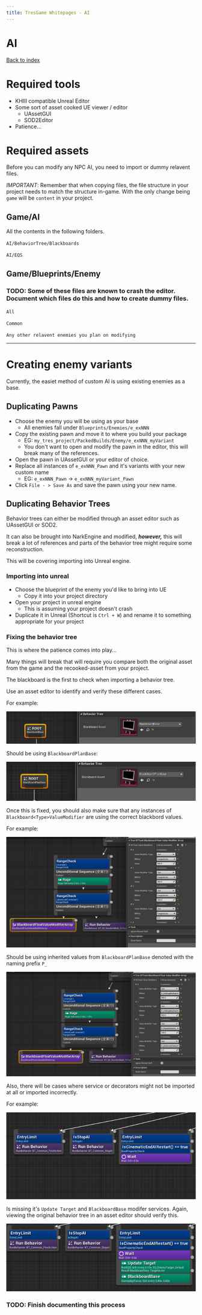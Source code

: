 ```yaml
---
title: TresGame Whitepages - AI
---
```


# AI

[Back to index](index.md)

# Required tools

-   KHIII compatible Unreal Editor
-   Some sort of asset cooked UE viewer / editor
    -   UAssetGUI
    -   SOD2Editor
-   Patience...

# Required assets

Before you can modify any NPC AI, you need to import or dummy relavent files.

_IMPORTANT_: Remember that when copying files, the file structure in your project needs to match the structure in-game. With the only change being `game` will be `content` in your project.

## Game/AI

All the contents in the following folders.

`AI/BehaviorTree/Blackboards`

`AI/EQS`

## Game/Blueprints/Enemy

### TODO: Some of these files are known to crash the editor. Document which files do this and how to create dummy files.

`All`

`Common`

`Any other relavent enemies you plan on modifying`

---

# Creating enemy variants

Currently, the easiet method of custom AI is using existing enemies as a base.

## Duplicating Pawns

-   Choose the enemy you will be using as your base
    -   All enemies fall under `Blueprints/Enemies/e_exNNN`
-   Copy the existing pawn and move it to where you build your package
    -   EG: `my_tres_project/PackedBuilds/Enemy/e_exNNN_myVariant`
    -   You don't want to open and modify the pawn in the editor, this will break many of the references.
-   Open the pawn in UAssetGUI or your editor of choice.
-   Replace all instances of `e_exNNN_Pawn` and it's variants with your new custom name
    -   EG: `e_exNNN_Pawn` -> `e_exNNN_myVariant_Pawn`
-   Click `File - > Save As` and save the pawn using your new name.

## Duplicating Behavior Trees

Behavior trees can either be modified through an asset editor such as UAssetGUI or SOD2.

It can also be brought into NarkEngine and modified, ***however,*** this will break a lot of references and parts of the behavior tree might require some reconstruction.

This will be covering importing into Unreal engine.

### Importing into unreal

-   Choose the blueprint of the enemy you'd like to bring into UE
    -   Copy it into your project directory
-   Open your project in unreal engine
    -   This is assuming your project doesn't crash
-   Duplicate it in Unreal (Shortcut is `Ctrl + W`) and rename it to something appropriate for your project

### Fixing the behavior tree

This is where the patience comes into play...

Many things will break that will require you compare both the original asset from the game and the recooked-asset from your project.

The blackboard is the first to check when importing a behavior tree.

Use an asset editor to identify and verify these different cases.

For example:

![Incorrect blackboard](images/2023-11-12%2011_34_39-TresGame%20-%20Unreal%20Editor.png)

Should be using `BlackboardPlanBase`:

![Corrected blackboard](images/2023-11-12%2011_34_23-TresGame%20-%20Unreal%20Editor.png)

Once this is fixed, you should also make sure that any instances of `Blackboard<Type>ValueModifier` are using the correct blackbord values.


For example:

![Incorrect blackboard values](images/2023-11-12%2012_01_34-TresGame%20-%20Unreal%20Editor.png)

Should be using inherited values from `BlackboardPlanBase` denoted with the naming prefix `P_`

![Correct blackboard values](images/2023-11-12%2012_01_08-TresGame%20-%20Unreal%20Editor.png)

Also, there will be cases where service or decorators might not be imported at all or imported incorrectly.

For example:

![missing services](images/2023-11-12%2011_33_22-TresGame%20-%20Unreal%20Editor.png)

Is missing it's `Update Target` and `BlackboardBase` modifer services. Again, viewing the original behavior tree in an asset editor should verify this.

![re-added services](images/2023-11-12%2011_33_48-TresGame%20-%20Unreal%20Editor.png)


### TODO: Finish documenting this process
